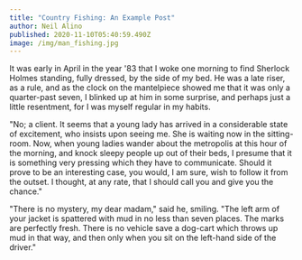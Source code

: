 ```yaml
---
title: "Country Fishing: An Example Post"
author: Neil Alino
published: 2020-11-10T05:40:59.490Z
image: /img/man_fishing.jpg
---
```

It was early in April in the year '83 that I woke one morning to find Sherlock Holmes standing, fully dressed, by the side of my bed. He was a late riser, as a rule, and as the clock on the mantelpiece showed me that it was only a quarter-past seven, I blinked up at him in some surprise, and perhaps just a little resentment, for I was myself regular in my habits.

"No; a client. It seems that a young lady has arrived in a considerable state of excitement, who insists upon seeing me. She is waiting now in the sitting-room. Now, when young ladies wander about the metropolis at this hour of the morning, and knock sleepy people up out of their beds, I presume that it is something very pressing which they have to communicate. Should it prove to be an interesting case, you would, I am sure, wish to follow it from the outset. I thought, at any rate, that I should call you and give you the chance."

"There is no mystery, my dear madam," said he, smiling. "The left arm of your jacket is spattered with mud in no less than seven places. The marks are perfectly fresh. There is no vehicle save a dog-cart which throws up mud in that way, and then only when you sit on the left-hand side of the driver."
